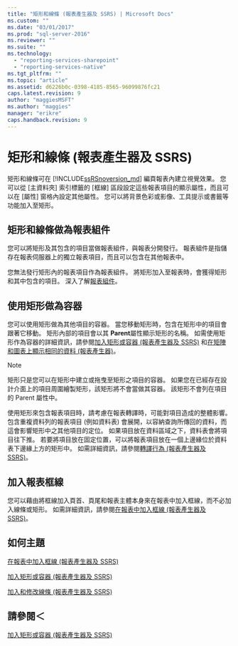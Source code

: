 ```yaml
---
title: "矩形和線條 (報表產生器及 SSRS) | Microsoft Docs"
ms.custom: ""
ms.date: "03/01/2017"
ms.prod: "sql-server-2016"
ms.reviewer: ""
ms.suite: ""
ms.technology: 
  - "reporting-services-sharepoint"
  - "reporting-services-native"
ms.tgt_pltfrm: ""
ms.topic: "article"
ms.assetid: d6226b0c-0398-4185-8565-96099876fc21
caps.latest.revision: 9
author: "maggiesMSFT"
ms.author: "maggies"
manager: "erikre"
caps.handback.revision: 9
---
```

# 矩形和線條 (報表產生器及 SSRS)
  矩形和線條可在 [!INCLUDE[ssRSnoversion_md](../../includes/ssrsnoversion-md.md)] 編頁報表內建立視覺效果。 您可以從 [主資料夾] 索引標籤的 [框線] 區段設定這些報表項目的顯示屬性，而且可以在 [屬性] 窗格內設定其他屬性。 您可以將背景色彩或影像、工具提示或書籤等功能加入至矩形。  
  
##  <a name="RectanglesLinesReportParts"></a> 矩形和線條做為報表組件  
 您可以將矩形及其包含的項目當做報表組件，與報表分開發行。 報表組件是指儲存在報表伺服器上的獨立報表項目，而且可以包含在其他報表中。  
  
 您無法發行矩形內的報表項目作為報表組件。 將矩形加入至報表時，會獲得矩形和其中包含的項目。  深入了解[報表組件](../../reporting-services/report-design/report-parts-report-builder-and-ssrs.md)。  
  
##  <a name="RectangleAsContainer"></a> 使用矩形做為容器  
 您可以使用矩形做為其他項目的容器。 當您移動矩形時，包含在矩形中的項目會跟著它移動。 矩形內部的項目會以其 **Parent**屬性顯示矩形的名稱。 如需使用矩形作為容器的詳細資訊，請參閱[加入矩形或容器 &#40;報表產生器及 SSRS&#41;](../../reporting-services/report-design/add-a-rectangle-or-container-report-builder-and-ssrs.md) 和[在矩陣和圖表上顯示相同的資料 &#40;報表產生器&#41;](../../reporting-services/report-design/display-the-same-data-on-a-matrix-and-a-chart-report-builder.md)。  
  
> [!NOTE]  
>  矩形只是您可以在矩形中建立或拖曳至矩形之項目的容器。 如果您在已經存在設計介面上的項目周圍繪製矩形，該矩形將不會當做其容器。 該矩形不會列在項目的 Parent 屬性中。  
  
 使用矩形來包含報表項目時，請考慮在報表轉譯時，可能對項目造成的整體影響。 包含重複資料列的報表項目 (例如資料表) 會展開，以容納查詢所傳回的資料，而這會影響矩形中之其他項目的定位。 如果項目放在資料區域之下，資料表會將項目往下推。 若要將項目放在固定位置，可以將報表項目放在一個上邊緣位於資料表下邊緣上方的矩形中。 如需詳細資訊，請參閱[轉譯行為 &#40;報表產生器及 SSRS&#41;](../../reporting-services/report-design/rendering-behaviors-report-builder-and-ssrs.md)。  
  
##  <a name="ReportBorder"></a> 加入報表框線  
 您可以藉由將框線加入頁首、頁尾和報表主體本身來在報表中加入框線，而不必加入線條或矩形。 如需詳細資訊，請參閱[在報表中加入框線 &#40;報表產生器及 SSRS&#41;](../../reporting-services/report-design/add-a-border-to-a-report-report-builder-and-ssrs.md)。  
  
##  <a name="HowTo"></a> 如何主題  
 [在報表中加入框線 &#40;報表產生器及 SSRS&#41;](../../reporting-services/report-design/add-a-border-to-a-report-report-builder-and-ssrs.md)  
  
 [加入矩形或容器 &#40;報表產生器及 SSRS&#41;](../../reporting-services/report-design/add-a-rectangle-or-container-report-builder-and-ssrs.md)  
  
 [加入和修改線條 &#40;報表產生器及 SSRS&#41;](../../reporting-services/report-design/add-and-modify-a-line-report-builder-and-ssrs.md)  
  
## 請參閱＜  
 [加入矩形或容器 &#40;報表產生器及 SSRS&#41;](../../reporting-services/report-design/add-a-rectangle-or-container-report-builder-and-ssrs.md)  
  
  